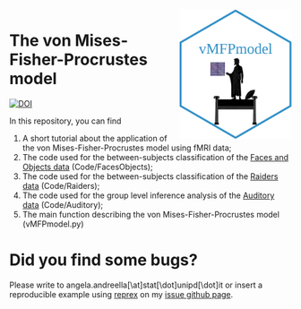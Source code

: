 <img src="sticker.png" align="right" alt="" width="200" />

# The von Mises-Fisher-Procrustes model
[![DOI](https://zenodo.org/badge/224435643.svg)](https://zenodo.org/badge/latestdoi/224435643)

In this repository, you can find 
  1. A short tutorial about the application of the von Mises-Fisher-Procrustes model using fMRI data;
  2. The code used for the between-subjects classification of the [Faces and Objects data](http://www.pymvpa.org/datadb/hyperalignment_tutorial_data.html) (Code/FacesObjects);
  3. The code used for the between-subjects classification of the [Raiders data](https://github.com/HaxbyLab/raiders_data) (Code/Raiders);
  4. The code used for the group level inference analysis of the [Auditory data](https://openneuro.org/datasets/ds000158/versions/1.0.0) (Code/Auditory);
  5. The main function describing the von Mises-Fisher-Procrustes model (vMFPmodel.py)


# Did you find some bugs?

Please write to angela.andreella[\at]stat[\dot]unipd[\dot]it or insert a reproducible example using [reprex](https://github.com/tidyverse/reprex) on my [issue github page](https://github.com/angeella/priorGPA/issues).

